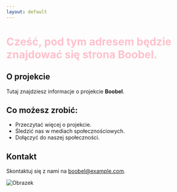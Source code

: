 ```yaml
---
layout: default
---
```


# Cześć, pod tym adresem będzie znajdować się strona Boobel.

<style>
h1 {
    color: pink;
}
</style>

## O projekcie
Tutaj znajdziesz informacje o projekcie **Boobel**.

## Co możesz zrobić:
- Przeczytać więcej o projekcie.
- Śledzić nas w mediach społecznościowych.
- Dołączyć do naszej społeczności.

## Kontakt
Skontaktuj się z nami na [boobel@example.com](mailto:email@example.com).

![Obrazek](https://via.placeholder.com/150)
